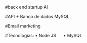 #back end startup AI

#API + Banco de dados MySQL 

#Email marketing

#Tecnologias:
     • Node JS
     • MySQL
